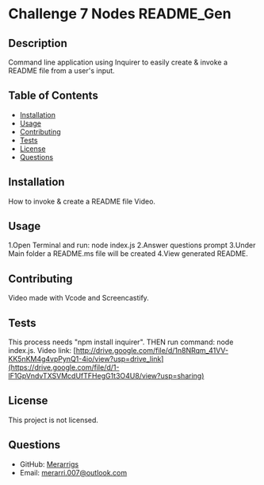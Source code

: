 
# Challenge 7 Nodes README_Gen

## Description
Command line application using Inquirer to easily create & invoke a README file from a user's input. 

## Table of Contents
- [Installation](#installation)
- [Usage](#usage)
- [Contributing](#contributing)
- [Tests](#tests)
- [License](#license)
- [Questions](#questions)

## Installation
How to invoke & create a README file Video. 

## Usage
1.Open Terminal and run: node index.js 2.Answer questions prompt 3.Under Main folder a README.ms file will be created 4.View generated README.

## Contributing
Video made with Vcode and Screencastify.

## Tests
This process needs "npm install inquirer". THEN run command: node index.js. Video link: [http://drive.google.com/file/d/1n8NRqm_41VV-KK5nKM4g4vpPynQ1-4io/view?usp=drive_link](https://drive.google.com/file/d/1-lF1GpVndvTXSVMcdUfTFHegG1t3O4U8/view?usp=sharing)

## License
This project is not licensed.

## Questions
- GitHub: [Merarrigs](https://github.com/Merarrigs)
- Email: merarri.007@outlook.com
  
